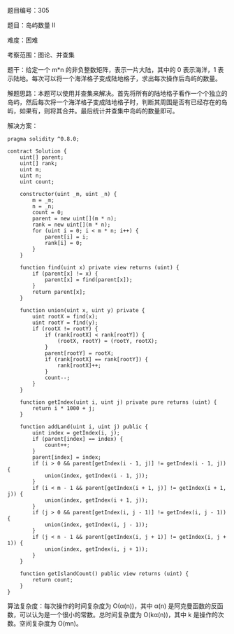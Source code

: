 题目编号：305

题目：岛屿数量 II

难度：困难

考察范围：图论、并查集

题干：给定一个 m*n 的非负整数矩阵，表示一片大陆，其中的 0 表示海洋，1 表示陆地。每次可以将一个海洋格子变成陆地格子，求出每次操作后岛屿的数量。

解题思路：本题可以使用并查集来解决。首先将所有的陆地格子看作一个个独立的岛屿，然后每次将一个海洋格子变成陆地格子时，判断其周围是否有已经存在的岛屿，如果有，则将其合并。最后统计并查集中岛屿的数量即可。

解决方案：

```
pragma solidity ^0.8.0;

contract Solution {
    uint[] parent;
    uint[] rank;
    uint m;
    uint n;
    uint count;

    constructor(uint _m, uint _n) {
        m = _m;
        n = _n;
        count = 0;
        parent = new uint[](m * n);
        rank = new uint[](m * n);
        for (uint i = 0; i < m * n; i++) {
            parent[i] = i;
            rank[i] = 0;
        }
    }

    function find(uint x) private view returns (uint) {
        if (parent[x] != x) {
            parent[x] = find(parent[x]);
        }
        return parent[x];
    }

    function union(uint x, uint y) private {
        uint rootX = find(x);
        uint rootY = find(y);
        if (rootX != rootY) {
            if (rank[rootX] < rank[rootY]) {
                (rootX, rootY) = (rootY, rootX);
            }
            parent[rootY] = rootX;
            if (rank[rootX] == rank[rootY]) {
                rank[rootX]++;
            }
            count--;
        }
    }

    function getIndex(uint i, uint j) private pure returns (uint) {
        return i * 1000 + j;
    }

    function addLand(uint i, uint j) public {
        uint index = getIndex(i, j);
        if (parent[index] == index) {
            count++;
        }
        parent[index] = index;
        if (i > 0 && parent[getIndex(i - 1, j)] != getIndex(i - 1, j)) {
            union(index, getIndex(i - 1, j));
        }
        if (i < m - 1 && parent[getIndex(i + 1, j)] != getIndex(i + 1, j)) {
            union(index, getIndex(i + 1, j));
        }
        if (j > 0 && parent[getIndex(i, j - 1)] != getIndex(i, j - 1)) {
            union(index, getIndex(i, j - 1));
        }
        if (j < n - 1 && parent[getIndex(i, j + 1)] != getIndex(i, j + 1)) {
            union(index, getIndex(i, j + 1));
        }
    }

    function getIslandCount() public view returns (uint) {
        return count;
    }
}
```

算法复杂度：每次操作的时间复杂度为 O(α(n))，其中 α(n) 是阿克曼函数的反函数，可以认为是一个很小的常数。总时间复杂度为 O(kα(n))，其中 k 是操作的次数。空间复杂度为 O(mn)。